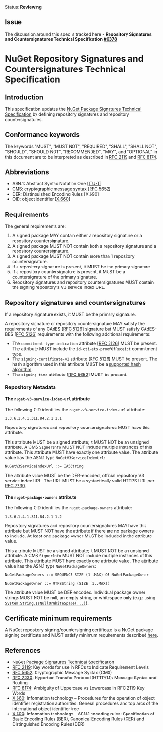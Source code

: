 Status: **Reviewing**

## Issue

The discussion around this spec is tracked here - **Repository Signatures and Countersignatures Technical Specification [#6378](https://github.com/NuGet/Home/issues/6378)** 


# NuGet Repository Signatures and Countersignatures Technical Specification

## Introduction
This specification updates the [NuGet Package Signatures Technical Specification](https://github.com/NuGet/Home/wiki/Package-Signatures-Technical-Details) by defining repository signatures and repository countersignatures. 

## Conformance keywords
The keywords "MUST", "MUST NOT", "REQUIRED", "SHALL", "SHALL NOT", "SHOULD", "SHOULD NOT", "RECOMMENDED", "MAY", and "OPTIONAL" in this document are to be interpreted as described in [RFC 2119](https://tools.ietf.org/html/rfc2119) and [RFC 8174](https://tools.ietf.org/html/rfc8174).

## Abbreviations
* ASN.1:  Abstract Syntax Notation.One [[ITU-T](https://www.itu.int/en/ITU-T/asn1/Pages/introduction.aspx)]
* CMS:  cryptographic message syntax [[RFC 5652](https://tools.ietf.org/html/rfc5652)]
* DER:  Distinguished Encoding Rules [[X.690](https://www.itu.int/itu-t/recommendations/rec.aspx?rec=x.690)]
* OID:  object identifier [[X.660](http://www.itu.int/rec/T-REC-X.660-201107-I/en)]

## Requirements
The general requirements are:
1. A signed package MAY contain either a repository signature or a repository countersignature.
1. A signed package MUST NOT contain both a repository signature and a repository countersignature.
1. A signed package MUST NOT contain more than 1 repository countersignature.
1. If a repository signature is present, it MUST be the primary signature.
1. If a repository countersignature is present, it MUST be a countersignature of the primary signature.
1. Repository signatures and repository countersignatures MUST contain the signing repository's V3 service index URL.

## Repository signatures and countersignatures
If a repository signature exists, it MUST be the primary signature.

A repository signature or repository countersignature MAY satisfy the requirements of any CAdES [[RFC 5126](https://tools.ietf.org/html/rfc5126)] signature but MUST satisfy CAdES-BES [[RFC 5126](https://tools.ietf.org/html/rfc5126#section-4.3.1)] requirements with the following additional requirements:
* The `commitment-type-indication` attribute [[RFC 5126](https://tools.ietf.org/html/rfc5126#section-5.11.1)] MUST be present.  The attribute MUST include the `id-cti-ets-proofOfReceipt` commitment type.
* The `signing-certificate-v2` attribute [[RFC 5126](https://tools.ietf.org/html/rfc5126#section-5.7.3.2)] MUST be present.  The hash algorithm used in this attribute MUST be a [supported hash algorithm](https://github.com/NuGet/Home/wiki/Package-Signatures-Technical-Details#supported-algorithms).
* The `signing-time` attribute [[RFC 5652](https://tools.ietf.org/html/rfc5652#section-11.3)] MUST be present.

### Repository Metadata
#### The `nuget-v3-service-index-url` attribute
The following OID identifies the `nuget-v3-service-index-url` attribute:

    1.3.6.1.4.1.311.84.2.1.1.1

Repository signatures and repository countersignatures MUST have this attribute.

This attribute MUST be a signed attribute; it MUST NOT be an unsigned attribute.  A CMS `SignerInfo` MUST NOT include multiple instances of this attribute.  This attribute MUST have exactly one attribute value.  The attribute value has the ASN.1 type `NuGetV3ServiceIndexUrl`:

```
NuGetV3ServiceIndexUrl ::= IA5String
```

The attribute value MUST be the DER-encoded, official repository V3 service index URL.  The URL MUST be a syntactically valid HTTPS URL per [RFC 7230](https://tools.ietf.org/html/rfc7230#section-2.7.2).

#### The `nuget-package-owners` attribute
The following OID identifies the `nuget-package-owners` attribute:

    1.3.6.1.4.1.311.84.2.1.1.2

Repository signatures and repository countersignatures MAY have this attribute but MUST NOT have the attribute if there are no package owners to include.  At least one package owner MUST be included in the attribute value.

This attribute MUST be a signed attribute; it MUST NOT be an unsigned attribute.  A CMS `SignerInfo` MUST NOT include multiple instances of this attribute.  This attribute MUST have exactly one attribute value.  The attribute value has the ASN.1 type `NuGetPackageOwners`:

```
NuGetPackageOwners ::= SEQUENCE SIZE (1..MAX) OF NuGetPackageOwner

NuGetPackageOwner ::= UTF8String (SIZE (1..MAX))
```

The attribute value MUST be DER encoded.  Individual package owner strings MUST NOT be null, an empty string, or whitespace only (e.g.:  using [`System.String.IsNullOrWhiteSpace(...)`](https://msdn.microsoft.com/en-us/library/system.string.isnullorwhitespace(v=vs.110).aspx)).

## Certificate minimum requirements
A NuGet repository signing/countersigning certificate is a NuGet package signing certificate and MUST satisfy minimum requirements described [here](https://github.com/NuGet/Home/wiki/Package-Signatures-Technical-Details#-certificate-minimum-requirements).


## References

* [NuGet Package Signatures Technical Specification](https://github.com/NuGet/Home/wiki/Package-Signatures-Technical-Details)
* [RFC 2119](https://tools.ietf.org/html/rfc2119):  Key words for use in RFCs to Indicate Requirement Levels
* [RFC 5652](https://tools.ietf.org/html/rfc5652):  Cryptographic Message Syntax (CMS)
* [RFC 7230](https://tools.ietf.org/html/rfc7230):  Hypertext Transfer Protocol (HTTP/1.1): Message Syntax and Routing
* [RFC 8174](https://tools.ietf.org/html/rfc8174):  Ambiguity of Uppercase vs Lowercase in RFC 2119 Key Words
* [X.660](http://www.itu.int/rec/T-REC-X.660-201107-I/en):  Information technology – Procedures for the operation of object identifier registration authorities: General procedures and top arcs of the international object identifier tree
* [X.690](https://www.itu.int/itu-t/recommendations/rec.aspx?rec=x.690):  Information technology – ASN.1 encoding rules: Specification of Basic Encoding Rules (BER), Canonical Encoding Rules (CER) and Distinguished Encoding Rules (DER)